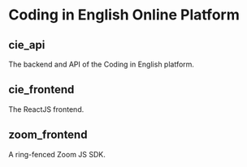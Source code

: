 # Coding in English Online Platform

## cie_api

The backend and API of the Coding in English platform.

## cie_frontend

The ReactJS frontend.

## zoom_frontend

A ring-fenced Zoom JS SDK.
